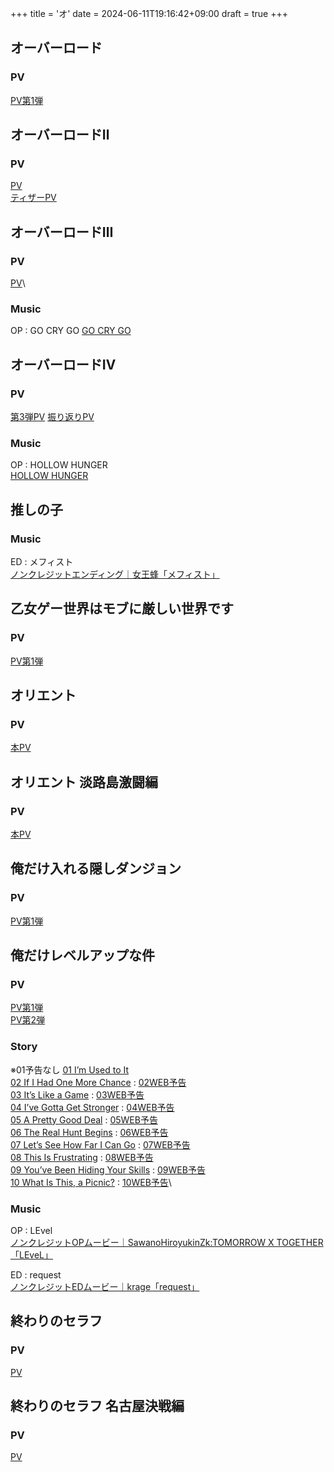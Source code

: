 +++
title = 'オ'
date = 2024-06-11T19:16:42+09:00
draft = true
+++

## オーバーロード

### PV
[PV第1弾](https://www.youtube.com/watch?v=RuNAPPcjDr4)

## オーバーロードⅡ
### PV
[PV](https://www.youtube.com/watch?v=c3Jt_EXwGBc)\
[ティザーPV](https://www.youtube.com/watch?v=p2ksX48PBQY)

  

## オーバーロードⅢ
### PV
[PV](https://www.youtube.com/watch?v=awYU-9jVZxE)\
### Music
OP : GO CRY GO
[GO CRY GO](https://youtu.be/8t3umiPuIQ8?si=CwdXiR8fof-UyJ9t)

## オーバーロードⅣ
### PV
[第3弾PV](https://youtu.be/tNYQjEyTO6s?si=WxIAjEb6GAieSim9)
[振り返りPV](https://youtu.be/w6MkigX6ABs?si=6lBzDAc-tR4u19zi)

### Music
OP : HOLLOW HUNGER\
[HOLLOW HUNGER](https://youtu.be/Tkkp3FhDVxQ?si=dNhUsNTjV6xuJaiI)

  
  
  

## 推しの子

### Music
ED : メフィスト\
[ノンクレジットエンディング｜女王蜂「メフィスト」](https://youtu.be/0saw1cGIl1A?si=jy2sjbrEikg8qvcn)

  
  

## 乙女ゲー世界はモブに厳しい世界です

### PV
[PV第1弾](https://www.youtube.com/watch?v=MWI9DRlSvx8)

## オリエント
### PV
[本PV](https://www.youtube.com/watch?v=DAV19xp-0K0)

## オリエント 淡路島激闘編
### PV
[本PV](https://youtu.be/xAT-scC7tNU?si=DXeQT7SKqj3xz7UU)

## 俺だけ入れる隠しダンジョン
### PV
[PV第1弾](https://www.youtube.com/watch?v=WugNKiiE9bc)

## 俺だけレベルアップな件
### PV
[PV第1弾](https://youtu.be/Bca7dy1Hntc)\
[PV第2弾](https://youtu.be/1kQwjK4rGYg)
### Story
※01予告なし
[01 I’m Used to It](https://sololeveling-anime.net/story/?id=01)\
[02 If I Had One More Chance](https://sololeveling-anime.net/story/?id=02) : [02WEB予告](https://www.youtube.com/watch?v=gOfRw9mmeYk)\
[03 It’s Like a Game](https://sololeveling-anime.net/story/?id=03) : [03WEB予告](https://sololeveling-anime.net/story/?id=03)\
[04 I’ve Gotta Get Stronger](https://sololeveling-anime.net/story/?id=04) : [04WEB予告](https://www.youtube.com/watch?v=I7zEPhqc5jc)\
[05 A Pretty Good Deal](https://sololeveling-anime.net/story/?id=05) : [05WEB予告](https://www.youtube.com/watch?v=jd0PSzskmuQ)\
[06 The Real Hunt Begins](https://sololeveling-anime.net/story/?id=06) : [06WEB予告](https://www.youtube.com/watch?v=XRjG8qk_BNQ)\
[07 Let’s See How Far I Can Go](https://sololeveling-anime.net/story/?id=07) : [07WEB予告](https://www.youtube.com/watch?v=t2YPWrTwdz4)\
[08 This Is Frustrating](https://sololeveling-anime.net/story/?id=08) : [08WEB予告](https://www.youtube.com/watch?v=2ZH8nllmgPo)\
[09 You’ve Been Hiding Your Skills](https://sololeveling-anime.net/story/?id=09) : [09WEB予告](https://www.youtube.com/watch?v=xYUyiP6qd_c)\
[10 What Is This, a Picnic?](https://sololeveling-anime.net/story/?id=10) : [10WEB予告](https://www.youtube.com/watch?v=4Lc7p2W9e4c)\

  

### Music
OP : LEvel\
[ノンクレジットOPムービー｜SawanoHiroyukinZk:TOMORROW X TOGETHER「LEveL」](https://youtu.be/9KBl_UurkEc)

ED : request\
[ノンクレジットEDムービー｜krage「request」](https://youtu.be/HCqVYCNZIrQ)

## 終わりのセラフ
### PV
[PV](https://www.youtube.com/watch?v=_63seZTwaw8)

## 終わりのセラフ 名古屋決戦編
### PV
[PV](https://www.youtube.com/watch?v=8Vf_QfkNe9c)

